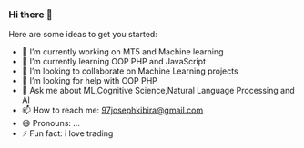 ### Hi there 👋




Here are some ideas to get you started:

- 🔭 I’m currently working on MT5 and Machine learning
- 🌱 I’m currently learning OOP PHP and JavaScript
- 👯 I’m looking to collaborate on Machine Learning projects
- 🤔 I’m looking for help with OOP PHP
- 💬 Ask me about ML,Cognitive Science,Natural Language Processing and AI
- 📫 How to reach me: 97josephkibira@gmail.com
- 😄 Pronouns: ...
- ⚡ Fun fact: i love trading
